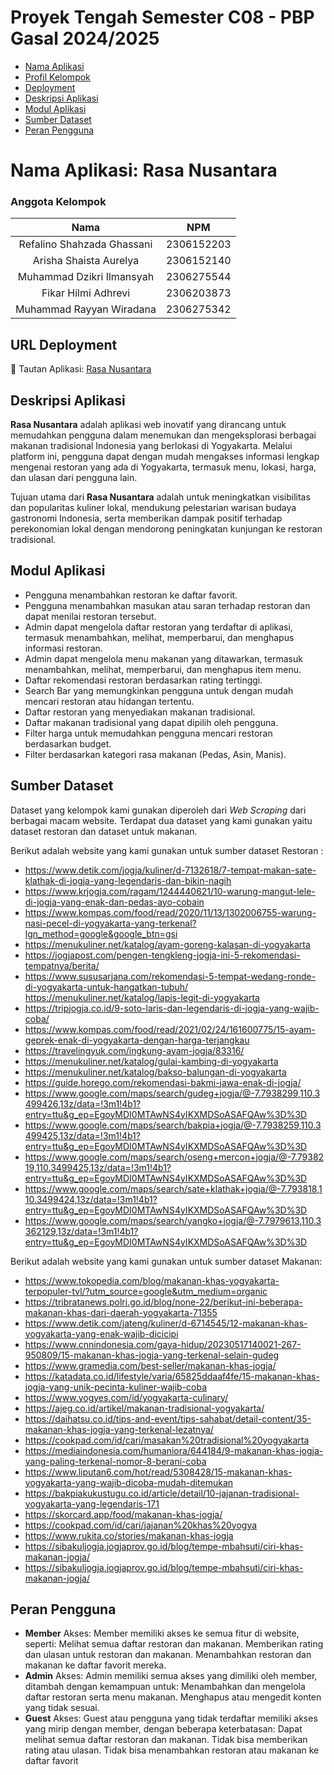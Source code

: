 # Proyek Tengah Semester C08 - PBP Gasal 2024/2025
- [Nama Aplikasi](#nama-aplikasi-rasa-nusantara)
- [Profil Kelompok](#anggota-kelompok)
- [Deployment](#url-deployment)
- [Deskripsi Aplikasi](#deskripsi-aplikasi)
- [Modul Aplikasi](#modul-aplikasi)
- [Sumber Dataset](#sumber-dataset)
- [Peran Pengguna](#peran-pengguna)

# Nama Aplikasi: Rasa Nusantara

### Anggota Kelompok
| Nama | NPM |
| :--------------: | :--------: |
| Refalino Shahzada Ghassani | 2306152203 |
| Arisha Shaista Aurelya | 2306152140 |
| Muhammad Dzikri Ilmansyah | 2306275544 |
| Fikar Hilmi Adhrevi | 2306203873|
| Muhammad Rayyan Wiradana | 2306275342 |

## URL Deployment
🔗 Tautan Aplikasi: [Rasa Nusantara](http://arisha-shaista-rasanusantara.pbp.cs.ui.ac.id)

## Deskripsi Aplikasi
**Rasa Nusantara** adalah aplikasi web inovatif yang dirancang untuk memudahkan pengguna dalam menemukan dan mengeksplorasi berbagai makanan tradisional Indonesia yang berlokasi di Yogyakarta. Melalui platform ini, pengguna dapat dengan mudah mengakses informasi lengkap mengenai restoran yang ada di Yogyakarta, termasuk menu, lokasi, harga, dan ulasan dari pengguna lain.

Tujuan utama dari **Rasa Nusantara** adalah untuk meningkatkan visibilitas dan popularitas kuliner lokal, mendukung pelestarian warisan budaya gastronomi Indonesia, serta memberikan dampak positif terhadap perekonomian lokal dengan mendorong peningkatan kunjungan ke restoran tradisional.

## Modul Aplikasi
- Pengguna menambahkan restoran ke daftar favorit.
- Pengguna menambahkan masukan atau saran terhadap restoran dan dapat menilai restoran tersebut.
- Admin dapat mengelola daftar restoran yang terdaftar di aplikasi, termasuk menambahkan, melihat, memperbarui, dan menghapus informasi restoran.
- Admin dapat mengelola menu makanan yang ditawarkan, termasuk menambahkan, melihat, memperbarui, dan menghapus item menu.
- Daftar rekomendasi restoran berdasarkan rating tertinggi.
- Search Bar yang memungkinkan pengguna untuk dengan mudah mencari restoran atau hidangan tertentu.
- Daftar restoran yang menyediakan makanan tradisional.
- Daftar makanan tradisional yang dapat dipilih oleh pengguna.
- Filter harga untuk memudahkan pengguna mencari restoran berdasarkan budget.
- Filter berdasarkan kategori rasa makanan (Pedas, Asin, Manis).

## Sumber Dataset
Dataset yang kelompok kami gunakan diperoleh dari *Web Scraping* dari berbagai macam website. Terdapat dua dataset yang kami gunakan yaitu dataset restoran dan dataset untuk makanan.

Berikut adalah website yang kami gunakan untuk sumber dataset Restoran : 
- https://www.detik.com/jogja/kuliner/d-7132618/7-tempat-makan-sate-klathak-di-jogja-yang-legendaris-dan-bikin-nagih
- https://www.krjogja.com/ragam/1244440621/10-warung-mangut-lele-di-jogja-yang-enak-dan-pedas-ayo-cobain
- https://www.kompas.com/food/read/2020/11/13/1302006755-warung-nasi-pecel-di-yogyakarta-yang-terkenal?lgn_method=google&google_btn=gsi
- https://menukuliner.net/katalog/ayam-goreng-kalasan-di-yogyakarta
- https://jogjapost.com/pengen-tengkleng-jogja-ini-5-rekomendasi-tempatnya/berita/
- https://www.sususarjana.com/rekomendasi-5-tempat-wedang-ronde-di-yogyakarta-untuk-hangatkan-tubuh/ https://menukuliner.net/katalog/lapis-legit-di-yogyakarta
- https://tripjogja.co.id/9-soto-laris-dan-legendaris-di-jogja-yang-wajib-coba/
- https://www.kompas.com/food/read/2021/02/24/161600775/15-ayam-geprek-enak-di-yogyakarta-dengan-harga-terjangkau
- https://travelingyuk.com/ingkung-ayam-jogja/83316/
- https://menukuliner.net/katalog/gulai-kambing-di-yogyakarta
- https://menukuliner.net/katalog/bakso-balungan-di-yogyakarta
- https://guide.horego.com/rekomendasi-bakmi-jawa-enak-di-jogja/
- https://www.google.com/maps/search/gudeg+jogja/@-7.7938299,110.3499426,13z/data=!3m1!4b1?entry=ttu&g_ep=EgoyMDI0MTAwNS4yIKXMDSoASAFQAw%3D%3D
- https://www.google.com/maps/search/bakpia+jogja/@-7.7938259,110.3499425,13z/data=!3m1!4b1?entry=ttu&g_ep=EgoyMDI0MTAwNS4yIKXMDSoASAFQAw%3D%3D
- https://www.google.com/maps/search/oseng+mercon+jogja/@-7.7938219,110.3499425,13z/data=!3m1!4b1?entry=ttu&g_ep=EgoyMDI0MTAwNS4yIKXMDSoASAFQAw%3D%3D
- https://www.google.com/maps/search/sate+klathak+jogja/@-7.793818,110.3499424,13z/data=!3m1!4b1?entry=ttu&g_ep=EgoyMDI0MTAwNS4yIKXMDSoASAFQAw%3D%3D
- https://www.google.com/maps/search/yangko+jogja/@-7.7979613,110.3362129,13z/data=!3m1!4b1?entry=ttu&g_ep=EgoyMDI0MTAwNS4yIKXMDSoASAFQAw%3D%3D

Berikut adalah website yang kami gunakan untuk sumber dataset Makanan:
- https://www.tokopedia.com/blog/makanan-khas-yogyakarta-terpopuler-tvl/?utm_source=google&utm_medium=organic
- https://tribratanews.polri.go.id/blog/none-22/berikut-ini-beberapa-makanan-khas-dari-daerah-yogyakarta-71355
- https://www.detik.com/jateng/kuliner/d-6714545/12-makanan-khas-yogyakarta-yang-enak-wajib-dicicipi
- https://www.cnnindonesia.com/gaya-hidup/20230517140021-267-950809/15-makanan-khas-jogja-yang-terkenal-selain-gudeg
- https://www.gramedia.com/best-seller/makanan-khas-jogja/
- https://katadata.co.id/lifestyle/varia/65825ddaaf4fe/15-makanan-khas-jogja-yang-unik-pecinta-kuliner-wajib-coba
- https://www.yogyes.com/id/yogyakarta-culinary/
- https://ajeg.co.id/artikel/makanan-tradisional-yogyakarta/
- https://daihatsu.co.id/tips-and-event/tips-sahabat/detail-content/35-makanan-khas-jogja-yang-terkenal-lezatnya/
- https://cookpad.com/id/cari/masakan%20tradisional%20yogyakarta
- https://mediaindonesia.com/humaniora/644184/9-makanan-khas-jogja-yang-paling-terkenal-nomor-8-berani-coba
- https://www.liputan6.com/hot/read/5308428/15-makanan-khas-yogyakarta-yang-wajib-dicoba-mudah-ditemukan
- https://bakpiakukustugu.co.id/article/detail/10-jajanan-tradisional-yogyakarta-yang-legendaris-171
- https://skorcard.app/food/makanan-khas-jogja/
- https://cookpad.com/id/cari/jajanan%20khas%20yogya
- https://www.rukita.co/stories/makanan-khas-jogja
- https://sibakuljogja.jogjaprov.go.id/blog/tempe-mbahsuti/ciri-khas-makanan-jogja/
- https://sibakuljogja.jogjaprov.go.id/blog/tempe-mbahsuti/ciri-khas-makanan-jogja/

## Peran Pengguna
- **Member**
    Akses: Member memiliki akses ke semua fitur di website, seperti:
    Melihat semua daftar restoran dan makanan.
    Memberikan rating dan ulasan untuk restoran dan makanan.
    Menambahkan restoran dan makanan ke daftar favorit mereka.
- **Admin**
    Akses: Admin memiliki semua akses yang dimiliki oleh member, ditambah dengan kemampuan untuk:
    Menambahkan dan mengelola daftar restoran serta menu makanan.
    Menghapus atau mengedit konten yang tidak sesuai.
- **Guest**
    Akses: Guest atau pengguna yang tidak terdaftar memiliki akses yang mirip dengan member, dengan beberapa keterbatasan:
    Dapat melihat semua daftar restoran dan makanan.
    Tidak bisa memberikan rating atau ulasan.
    Tidak bisa menambahkan restoran atau makanan ke daftar favorit
